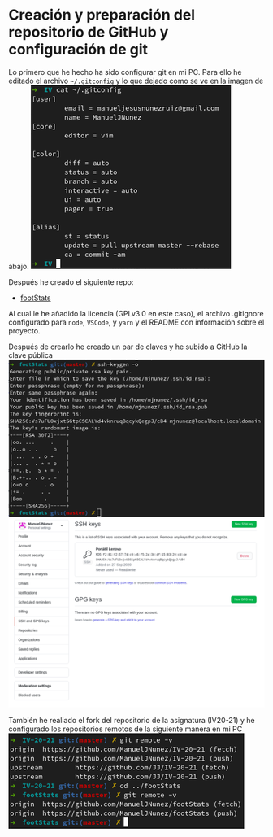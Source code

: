# Creación y preparación del repositorio de GitHub y configuración de git
Lo primero que he hecho ha sido configurar git en mi PC. Para ello he editado el archivo `~/.gitconfig` y lo que dejado como se ve en la imagen de abajo.
![](img/gitsetup/gitconfig.png)

Después he creado el siguiente repo:
- [footStats](https://github.com/ManuelJNunez/footStats)

Al cual le he añadido la licencia (GPLv3.0 en este caso), el archivo .gitignore configurado para `node`, `VSCode`, y `yarn` y el README con información sobre el proyecto.

Después de crearlo he creado un par de claves y he subido a GitHub la clave pública
![](img/gitsetup/keygen.png)
![](img/gitsetup/pubkey.png)

También he realiado el fork del repositorio de la asignatura (IV20-21) y he configurado los repositorios remotos de la siguiente manera en mi PC
![](img/gitsetup/repos.png)